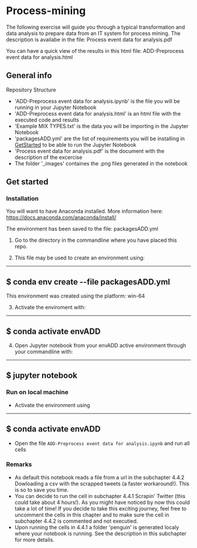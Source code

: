 # Process-mining
The following exercise will guide you through a typical transformation and data analysis to prepare data from an IT system for process mining. 
The description is availabe in the file: Process event data for analysis.pdf

You can have a quick view of the results in this html file: ADD-Preprocess event data for analysis.html

## <a name="info">General info</a>
Repository Structure

- 'ADD-Preprocess event data for analysis.ipynb' is the file you will be running in your Jupyter Notebook
- 'ADD-Preprocess event data for analysis.html' is an html file with the executed code and results
- 'Example MIX TYPES.txt' is the data you will be importing in the Jupyter Notebook
- 'packagesADD.yml' are the list of requirements you will be installing in [GetStarted](#req) to be able to run the Jupyter Notebook 
- 'Process event data for analysis.pdf' is the document with the description of the excercise
- The folder '_images' containes the .png files generated in the notebook



## <a name="req">Get started</a>
### Installation

You will want to have Anaconda installed. More information here: https://docs.anaconda.com/anaconda/install/

The environment has been saved to the file: packagesADD.yml

1. Go to the directory in the commandline where you have placed this repo.

2. This file may be used to create an environment using:
-------------------
$ conda env create --file packagesADD.yml
-------------------

This environment was created using the platform: win-64 

3. Activate the enviroment with:
------------------
$ conda activate envADD
------------------

4. Open Jupyter notebook from your envADD active environment through your commandline with:
------------------
$ jupyter notebook
------------------

### Run on local machine

- Activate the environment using 
----------------
$ conda activate envADD
-----------------
- Open the file `ADD-Preprocess event data for analysis.ipynb` and run all cells


### Remarks

- As default this notebook reads a file from a url in the subchapter 4.4.2  Dowloading a csv with the scrapped tweets (a faster workaround!). This is so to save you time.
- You can decide to run the cell in subchapter 4.4.1  Scrapin' Twitter (this could take about 4 hours!). As you might have noticed by now this could take a lot of time! If you decide to take this exciting journey, feel free to uncomment the cells in this chapter and to make sure the cell in subchapter 4.4.2 is commented and not executied. 
- Upon running the cells in 4.4.1 a folder 'penguin' is generated localy where your notebook is running. See the description in this subchapter for more details.
